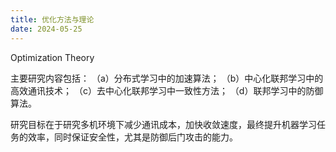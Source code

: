```yaml
---
title: 优化方法与理论
date: 2024-05-25
---
```


Optimization Theory

<!--more-->

主要研究内容包括：
（a）分布式学习中的加速算法；
（b）中心化联邦学习中的高效通讯技术；
（c）去中心化联邦学习中一致性方法；
（d）联邦学习中的防御算法。

研究目标在于研究多机环境下减少通讯成本，加快收敛速度，最终提升机器学习任务的效率，同时保证安全性，尤其是防御后门攻击的能力。

